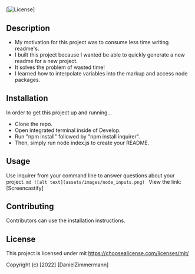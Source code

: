 # <ReadMe Generator>

[![License](https://img.shields.io/badge/license-mit-blue.svg)]

## Description

- My motivation for this project was to consume less time writing readme's.
- I built this project because I wanted be able to quickly generate a new readme for a new project.
- It solves the problem of wasted time!
- I learned how to interpolate variables into the markup and access node packages.

## Installation

In order to get this project up and running...

- Clone the repo.
- Open integrated terminal inside of Develop.
- Run "npm install" followed by "npm install inquirer".
- Then, simply run node index.js to create your README.

## Usage

Use inquirer from your command line to answer questions about your project.
`md ![alt text](assets/images/node_inputs.png) `
View the link: [Screencastify]

## Contributing

Contributors can use the installation instructions.

## License

This project is licensed under mit
https://choosealicense.com/licenses/mit/

Copyright (c) [2022] [DanielZimmermann]
